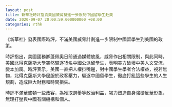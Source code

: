 ```yaml
---
layout: post
title: 新華社時評指責美國威脅擬進一步限制中國留學生赴美
date: 2020-09-07 20:00:59.000000000 +08:00
categories: rthk
---
```


《新華社》發表國際時評，不滿美國威脅計劃進一步限制中國留學生到美國的政策。

時評指出，美國國務卿蓬佩奧日前通過媒體放風，威脅作出相關限制，與此同時，美國北得克薩斯大學突然驅逐15名中國公派留學生，表明美方破壞中美人文交流，變本加厲。時評表示，美國一直把人權掛嘴邊，對中國學生學者合法權益，視若無物，北得克薩斯大學屈服於政客壓力，驅逐中國留學生，徹底打亂這些學生的人生規劃，造成巨大財務和時間損失。

時評不滿華盛頓一些政客，為獲取選舉等政治利益，竭力塑造自身強硬反華形象，無理打壓與中國有關機構和個人。
